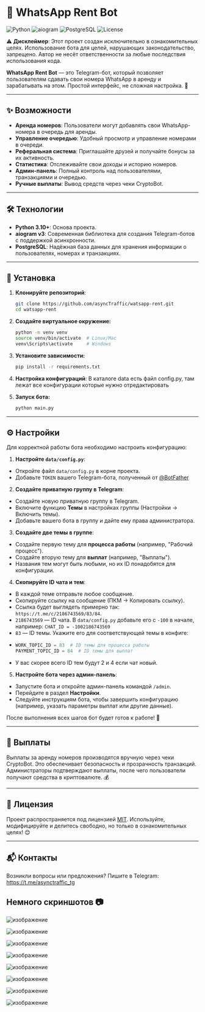 # 📱 WhatsApp Rent Bot

![Python](https://img.shields.io/badge/python-3.10+-blue.svg)
![aiogram](https://img.shields.io/badge/aiogram-v3-green.svg)
![PostgreSQL](https://img.shields.io/badge/PostgreSQL-15+-blue.svg)
![License](https://img.shields.io/badge/license-MIT-yellow.svg)

⚠️ **Дисклеймер**: Этот проект создан исключительно в ознакомительных целях. Использование бота для целей, нарушающих законодательство, запрещено. Автор не несёт ответственности за любые последствия использования кода.

**WhatsApp Rent Bot** — это Telegram-бот, который позволяет пользователям сдавать свои номера WhatsApp в аренду и зарабатывать на этом. Простой интерфейс, не сложная настройка. 🚀

---

## ✨ Возможности

- **Аренда номеров**: Пользователи могут добавлять свои WhatsApp-номера в очередь для аренды.
- **Управление очередью**: Удобный просмотр и управление номерами в очереди.
- **Реферальная система**: Приглашайте друзей и получайте бонусы за их активность.
- **Статистика**: Отслеживайте свои доходы и историю номеров.
- **Админ-панель**: Полный контроль над пользователями, транзакциями и очередью.
- **Ручные выплаты**: Вывод средств через чеки CryptoBot.

---

## 🛠 Технологии

- **Python 3.10+**: Основа проекта.
- **aiogram v3**: Современная библиотека для создания Telegram-ботов с поддержкой асинхронности.
- **PostgreSQL**: Надёжная база данных для хранения информации о пользователях, номерах и транзакциях.

---

## 🚀 Установка

1. **Клонируйте репозиторий**:
   ```bash
   git clone https://github.com/asyncTraffic/watsapp-rent.git
   cd watsapp-rent
   ```

2. **Создайте виртуальное окружение:**
   ```bash
   python -m venv venv
   source venv/bin/activate  # Linux/Mac
   venv\Scripts\activate     # Windows
   ```

3. **Установите зависимости:**
   ```bash
   pip install -r requirements.txt
   ```

4. **Настройка конфигураций**:
   В каталоге data есть файл config.py, там лежат все конфигурации которые нужно отредактировать

5. **Запуск бота:**
   ```bash
   python main.py
   ```

---

## ⚙️ Настройки

Для корректной работы бота необходимо настроить конфигурацию:

1. **Настройте `data/config.py`**:
- Откройте файл `data/config.py` в корне проекта.
- Добавьте `TOKEN` вашего Telegram-бота, полученный от [@BotFather](https://t.me/BotFather)

2. **Создайте приватную группу в Telegram**:
- Создайте новую приватную группу в Telegram.
- Включите функцию **Темы** в настройках группы (Настройки → Включить темы).
- Добавьте вашего бота в группу и дайте ему права администратора.

3. **Создайте две темы в группе**:
- Создайте первую тему для **процесса работы** (например, "Рабочий процесс").
- Создайте вторую тему для **выплат** (например, "Выплаты").
- Названия тем могут быть любыми, но их ID понадобятся для конфигурации.

4. **Скопируйте ID чата и тем**:
- В каждой теме отправьте любое сообщение.
- Скопируйте ссылку на сообщение (ПКМ → Копировать ссылку).
- Ссылка будет выглядеть примерно так: `https://t.me/c/2186743569/83/84`.
- `2186743569` — ID чата. В `data/config.py` добавьте его с `-100` в начале, например: ```CHAT_ID = -1002186743569```
- `83` — ID темы. Укажите его для соответствующей темы в конфиге:
- ```python
  WORK_TOPIC_ID = 83  # ID темы для процесса работы
  PAYMENT_TOPIC_ID = 84  # ID темы для выплат
  ```
- У вас скорее всего ID тем будут 2 и 4 если чат новый.

5. **Настройте бота через админ-панель**:
- Запустите бота и откройте админ-панель командой `/admin`.
- Перейдите в раздел **Настройки**.
- Следуйте инструкциям бота, чтобы завершить конфигурацию (например, указать параметры выплат или другие данные).

После выполнения всех шагов бот будет готов к работе! 🔧

---

## 💸 Выплаты
Выплаты за аренду номеров производятся вручную через чеки CryptoBot. Это обеспечивает безопасность и прозрачность транзакций. Администраторы подтверждают выплаты, после чего пользователи получают средства в криптовалюте. 💰

---

## 📜 Лицензия

Проект распространяется под лицензией [MIT](LICENSE). Используйте, модифицируйте и делитесь свободно, но только в ознакомительных целях! 😊

---

## 📬 Контакты

Возникли вопросы или предложения? Пишите в Telegram: https://t.me/asynctraffic_tg

## Немного скриншотов 📷

![изображение](https://github.com/user-attachments/assets/427fcaec-7d3e-4271-94cf-c7b14ef10545)

![изображение](https://github.com/user-attachments/assets/82c041bd-b9b6-49b1-ac50-dcc80b8728cf)

![изображение](https://github.com/user-attachments/assets/16e58acd-f45c-43ca-b649-7f954524f8ff)

![изображение](https://github.com/user-attachments/assets/159a6190-08fe-4369-ac12-5632118903cd)

![изображение](https://github.com/user-attachments/assets/1b732266-165f-43b2-852c-66b410f0a732)

![изображение](https://github.com/user-attachments/assets/901bf44f-b65c-42a5-b07c-7d6da498b12f)

![изображение](https://github.com/user-attachments/assets/6b614678-dabf-4f99-8c2f-31d233890fd6)

![изображение](https://github.com/user-attachments/assets/378dfc2a-fe77-41c7-9bc9-b65885306f83)


